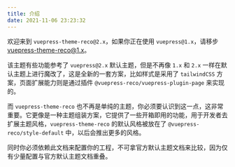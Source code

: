 ```yaml
---
title: 介绍
date: 2021-11-06 23:23:32
---
```


欢迎来到 `vuepress-theme-reco@2.x`，如果你正在使用 `vuepress@1.x`，请移步 [vuepress-theme-reco@1.x](https://vuepress-theme-reco.recoluan.com/views/1.x/)。

该主题有些功能参考了 `vuepress@2.x` 默认主题，但是不再像 `1.x` 和 `2.x` 一样在默认主题上进行魔改了，这是全新的一套方案，比如样式是采用了 `tailwindCSS` 方案，页面扩展能力则是通过插件 `@vuepress-reco/vuepress-plugin-page` 来实现的。

而 `vuepress-theme-reco` 也不再是单纯的主题，你必须要认识到这一点，这非常重要。它更像是一种主题组装方案，它提供了一些开箱即用的功能，用于开发者去扩展主题风格，`vuepress-theme-reco` 的默认风格被放在了 `@vuepress-reco/style-default` 中，以后会推出更多的风格。

同时你必须依赖此文档来配置你的工程，不可拿官方默认主题文档来比较，因为仅有少量配置与官方默认主题文档重叠。
